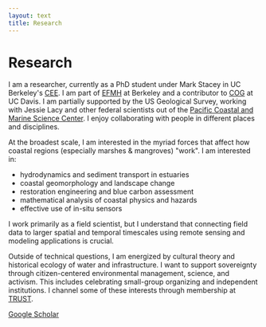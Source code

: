 ```yaml
---
layout: text
title: Research
---
```


# Research

I am a researcher, currently as a PhD student under Mark Stacey in UC Berkeley's <a href="https://ce.berkeley.edu/">CEE</a>. I am part of <a href="http://efmh.berkeley.edu/efmhgroup/about.html">EFMH</a> at Berkeley and a contributor to <a href="https://largier.sf.ucdavis.edu">COG</a> at UC Davis. I am partially supported by the US Geological Survey, working with Jessie Lacy and other federal scientists out of the <a href="https://www.usgs.gov/centers/pcmsc">Pacific Coastal and Marine Science Center</a>. I enjoy collaborating with people in different places and disciplines. 

At the broadest scale, I am interested in the myriad forces that affect how coastal regions (especially marshes & mangroves) "work". I am interested in:

- hydrodynamics and sediment transport in estuaries
- coastal geomorphology and landscape change
- restoration engineering and blue carbon assessment
- mathematical analysis of coastal physics and hazards
- effective use of in-situ sensors 

I work primarily as a field scientist, but I understand that connecting field data to larger spatial and temporal timescales using remote sensing and modeling applications is crucial. 

Outside of technical questions, I am energized by cultural theory and historical ecology of water and infrastructure. I want to support sovereignty through citizen-centered environmental management, science, and activism. This includes celebrating small-group organizing and independent institutions. I channel some of these interests through membership at <a href="https://trust.support/">TRUST</a>.

[Google Scholar](https://scholar.google.com/citations?user=1xjkTv0AAAAJ&hl=en&oi=ao)

